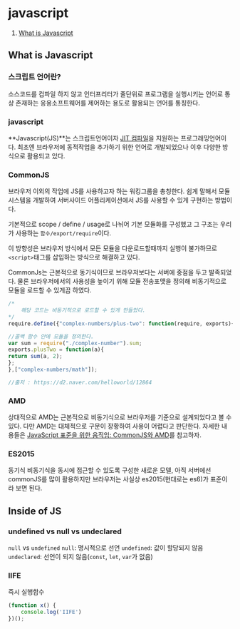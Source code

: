 # javascript

1. [What is Javascript](#chapter-1)

## What is Javascript <a id="chapter-1"></a>
### 스크립트 언어란?

소스코드를 컴파일 하지 않고 인터프리터가 줄단위로 프로그램을 실행시키는 언어로 통상 존재하는 응용소프트웨어를 제어하는 용도로 활용되는 언어를 통칭한다.

### javascript
**Javascript(JS)**는 스크립트언어이자 [JIT 컴파일](https://ko.wikipedia.org/wiki/JIT_%EC%BB%B4%ED%8C%8C%EC%9D%BC)을 지원하는 프로그래밍언어이다. 최초엔 브라우저에 동적작업을 추가하기 위한 언어로 개발되었으나 이후 다양한 방식으로 활용되고 있다.

### CommonJS
브라우저 이외의 작업에 JS를 사용하고자 하는 워킹그룹을 총칭한다. 쉽게 말해서 모듈시스템을 개발하여 서버사이드 어플리케이션에서 JS를 사용할 수 있게 구현하는 방법이다.

기본적으로 scope / define / usage로 나뉘어 기본 모듈화를 구성했고 그 구조는 우리가 사용하는 `함수/export/require`이다.

이 방향성은 브라우저 방식에서 모든 모듈을 다운로드할때까지 실행이 불가하므로 `<script>`태그를 삽입하는 방식으로 해결하고 있다.

CommonJs는 근본적으로 동기식이므로 브라우저보다는 서버에 중점을 두고 발족되었다. 물론 브라우저에서의 사용성을 높이기 위해 모듈 전송포맷을 정의해 비동기적으로 모듈을 로드할 수 있게끔 하였다.
```javascript
/*
    해당 코드는 비동기적으로 로드할 수 있게 만들었다.
*/
require.define({"complex-numbers/plus-two": function(require, exports){

//콜백 함수 안에 모듈을 정의한다.
var sum = require("./complex-number").sum;  
exports.plusTwo = function(a){  
return sum(a, 2);  
};
},["complex-numbers/math"]);

//출저 : https://d2.naver.com/helloworld/12864
```

### AMD
상대적으로 AMD는 근본적으로 비동기식으로 브라우저를 기준으로 설계되었다고 볼 수 있다. 다만 AMD는 대체적으로 구문이 장황하여 사용이 어렵다고 판단한다. 자세한 내용들은 [JavaScript 표준을 위한 움직임: CommonJS와 AMD](https://d2.naver.com/helloworld/12864)를 참고하자.

### ES2015
동기식 비동기식을 동시에 접근할 수 있도록 구성한 새로운 모델, 아직 서버에선 commonJS를 많이 활용하지만 브라우저는 사실상 es2015(현대로는 es6)가 표준이라 보면 된다.

## Inside of JS
### undefined vs null vs undeclared
`null` vs `undefined`
`null`: 명시적으로 선언
`undefined`: 값이 할당되지 않음
`undeclared`: 선언이 되지 않음(`const`, `let`, `var`가 없음)

### IIFE
즉시 실행함수
```javascript
(function x() {
    console.log('IIFE')
})();
```